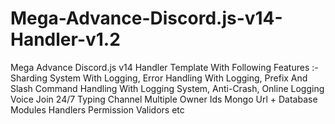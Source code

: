 # Mega-Advance-Discord.js-v14-Handler-v1.2
 Mega Advance Discord.js v14 Handler Template With Following Features :- Sharding System With Logging, Error Handling With Logging, Prefix And Slash Command Handling With Logging System, Anti-Crash, Online Logging Voice Join 24/7 Typing Channel Multiple Owner Ids Mongo Url + Database Modules Handlers Permission Validors etc

